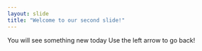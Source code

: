 ```yaml
---
layout: slide
title: "Welcome to our second slide!"
---
```

You will see something new today
Use the left arrow to go back!
